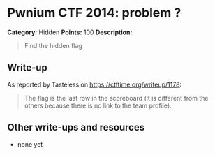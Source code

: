 # Pwnium CTF 2014: problem ?

**Category:** Hidden
**Points:** 100
**Description:**

> Find the hidden flag

## Write-up

As reported by Tasteless on <https://ctftime.org/writeup/1178>:

> The flag is the last row in the scoreboard (it is different from  the others because there is no link to the team profile).

## Other write-ups and resources

* none yet
